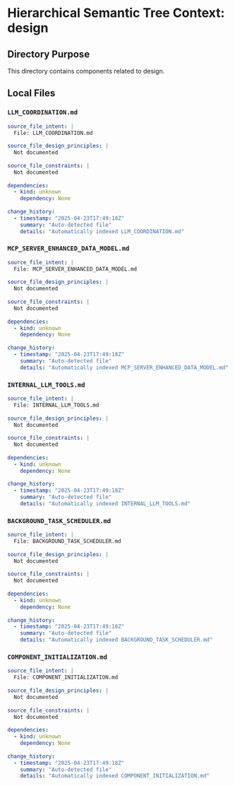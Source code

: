 # Hierarchical Semantic Tree Context: design

## Directory Purpose
This directory contains components related to design.

## Local Files

### `LLM_COORDINATION.md`
```yaml
source_file_intent: |
  File: LLM_COORDINATION.md
  
source_file_design_principles: |
  Not documented
  
source_file_constraints: |
  Not documented
  
dependencies:
  - kind: unknown
    dependency: None
  
change_history:
  - timestamp: "2025-04-23T17:49:18Z"
    summary: "Auto-detected file"
    details: "Automatically indexed LLM_COORDINATION.md"
```

### `MCP_SERVER_ENHANCED_DATA_MODEL.md`
```yaml
source_file_intent: |
  File: MCP_SERVER_ENHANCED_DATA_MODEL.md
  
source_file_design_principles: |
  Not documented
  
source_file_constraints: |
  Not documented
  
dependencies:
  - kind: unknown
    dependency: None
  
change_history:
  - timestamp: "2025-04-23T17:49:18Z"
    summary: "Auto-detected file"
    details: "Automatically indexed MCP_SERVER_ENHANCED_DATA_MODEL.md"
```

### `INTERNAL_LLM_TOOLS.md`
```yaml
source_file_intent: |
  File: INTERNAL_LLM_TOOLS.md
  
source_file_design_principles: |
  Not documented
  
source_file_constraints: |
  Not documented
  
dependencies:
  - kind: unknown
    dependency: None
  
change_history:
  - timestamp: "2025-04-23T17:49:18Z"
    summary: "Auto-detected file"
    details: "Automatically indexed INTERNAL_LLM_TOOLS.md"
```

### `BACKGROUND_TASK_SCHEDULER.md`
```yaml
source_file_intent: |
  File: BACKGROUND_TASK_SCHEDULER.md
  
source_file_design_principles: |
  Not documented
  
source_file_constraints: |
  Not documented
  
dependencies:
  - kind: unknown
    dependency: None
  
change_history:
  - timestamp: "2025-04-23T17:49:18Z"
    summary: "Auto-detected file"
    details: "Automatically indexed BACKGROUND_TASK_SCHEDULER.md"
```

### `COMPONENT_INITIALIZATION.md`
```yaml
source_file_intent: |
  File: COMPONENT_INITIALIZATION.md
  
source_file_design_principles: |
  Not documented
  
source_file_constraints: |
  Not documented
  
dependencies:
  - kind: unknown
    dependency: None
  
change_history:
  - timestamp: "2025-04-23T17:49:18Z"
    summary: "Auto-detected file"
    details: "Automatically indexed COMPONENT_INITIALIZATION.md"
```

<!-- End of HSTC.md file -->